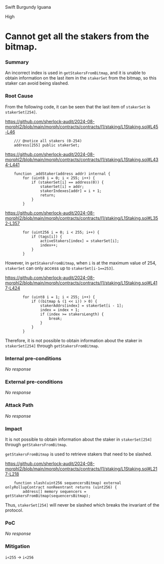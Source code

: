 Swift Burgundy Iguana

High

# Cannot get all the stakers from the bitmap.

### Summary

An incorrect index is used in `getStakersFromBitmap`, and it is unable to obtain information on the last item in the `stakerSet` from the bitmap, so this staker can avoid being slashed.

### Root Cause

From the following code, it can be seen that the last item of `stakerSet` is `stakerSet[254]`.

https://github.com/sherlock-audit/2024-08-morphl2/blob/main/morph/contracts/contracts/l1/staking/L1Staking.sol#L45-L46
```solidity
    /// @notice all stakers (0-254)
    address[255] public stakerSet;
``` 

https://github.com/sherlock-audit/2024-08-morphl2/blob/main/morph/contracts/contracts/l1/staking/L1Staking.sol#L434-L441
```solidity
    function _addStaker(address addr) internal {
        for (uint8 i = 0; i < 255; i++) {
            if (stakerSet[i] == address(0)) {
                stakerSet[i] = addr;
                stakerIndexes[addr] = i + 1;
                return;
            }
        }
``` 

https://github.com/sherlock-audit/2024-08-morphl2/blob/main/morph/contracts/contracts/l1/staking/L1Staking.sol#L352-L357
```solidity
        for (uint256 i = 0; i < 255; i++) {
            if (tags[i]) {
                activeStakers[index] = stakerSet[i];
                index++;
            }
        }
``` 

However, in `getStakersFromBitmap`, when `i` is at the maximum value of 254, `stakerSet` can only access up to `stakerSet[i-1==253]`.

https://github.com/sherlock-audit/2024-08-morphl2/blob/main/morph/contracts/contracts/l1/staking/L1Staking.sol#L417-L424
```solidity
        for (uint8 i = 1; i < 255; i++) {
            if ((bitmap & (1 << i)) > 0) {
                stakerAddrs[index] = stakerSet[i - 1];
                index = index + 1;
                if (index >= stakersLength) {
                    break;
                }
            }
        }
``` 

Therefore, it is not possible to obtain information about the staker in `stakerSet[254]` through `getStakersFromBitmap`.

### Internal pre-conditions

_No response_

### External pre-conditions

_No response_

### Attack Path

_No response_

### Impact

It is not possible to obtain information about the staker in `stakerSet[254]` through `getStakersFromBitmap`.

`getStakersFromBitmap` is used to retrieve stakers that need to be slashed.

https://github.com/sherlock-audit/2024-08-morphl2/blob/main/morph/contracts/contracts/l1/staking/L1Staking.sol#L217-L218
```solidity
    function slash(uint256 sequencersBitmap) external onlyRollupContract nonReentrant returns (uint256) {
        address[] memory sequencers = getStakersFromBitmap(sequencersBitmap);
``` 

Thus, `stakerSet[254]` will never be slashed which breaks the invariant of the protocol.

### PoC

_No response_

### Mitigation

`i<255` -> `i<256`